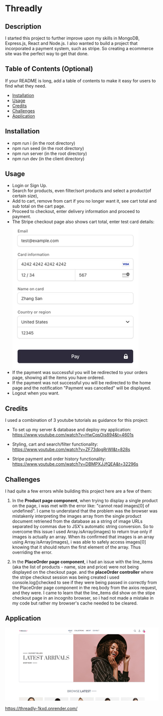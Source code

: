 # Threadly

## Description

I started this project to further improve upon my skills in MongoDB, Express.js, React and Node.js. I also wanted to build a project that incorporated a payment system, such as stripe. So creating a ecommerce site was the perfect way to get that done.

## Table of Contents (Optional)

If your README is long, add a table of contents to make it easy for users to find what they need.

- [Installation](#installation)
- [Usage](#usage)
- [Credits](#credits)
- [Challenges](#challenges)
- [Application](#application)

## Installation

- npm run i (in the root directory)
- npm run seed (in the root directory)
- npm run server (in the root directory)
- npm run dev (in the client directory)

## Usage

- Login or Sign Up.
- Search for products, even filter/sort products and select a product(of certain size),
- Add to cart, remove from cart if you no longer want it, see cart total and sub total on the cart page.
- Proceed to checkout, enter delivery information and proceed to payment.
- The Stripe checkout page also shows cart total, enter test card details:
  ![alt text](image.png)
- If the payment was successful you will be redirected to your orders page, showing all the items you have ordered.
- If the payment was not successful you will be redirected to the home page and the notification "Payment was cancelled" will be displayed.
- Logout when you want.

## Credits

I used a combination of 3 youtube tutorials as guidance for this project:

- To set up my server & database and deploy my application: https://www.youtube.com/watch?v=HwCqsOis894&t=4601s

- Styling, cart and search/filter functionality: https://www.youtube.com/watch?v=ZF73dpgRrWI&t=828s

- Stripe payment and order history functionality: https://www.youtube.com/watch?v=DBMPXJJfQEA&t=32296s

## Challenges

I had quite a few errors while building this project here are a few of them:

1. In the **Product page component**, when trying to display a single product on the page, i was met with the error like: "cannot read images[0] of undefined". I came to understand that the problem was the browser was mistakenly interpreting the images array from the single product document retriened from the database as a string of image URLs separated by commas due to JSX's automatic string conversion. 
So to overcome this issue I used Array.isArray(images) to return true only if images is actually an array.
When its confirmed that images is an array using Array.isArray(images), i was able to safely access images[0] knowing that it should return the first element of the array. Thus overriding the error.

2. In the **PlaceOrder page component**, i had an issue with the line_items (aka the list of products - name, size and price) were not being displayed on the checkout page. and the **placeOrder controller** where the stripe checkout session was being created i used console.log()checked to see if they were being passed in correctly from the PlaceOrder page component in the req.body from the axios request, and they were. I came to learn that the line_items did show on the stipe checkout page in an incognito browser, so i had not made a mistake in my code but rather my browser's cache needed to be cleared.

## Application

![alt text](aaaaa.png)

https://threadly-1kxd.onrender.com/
